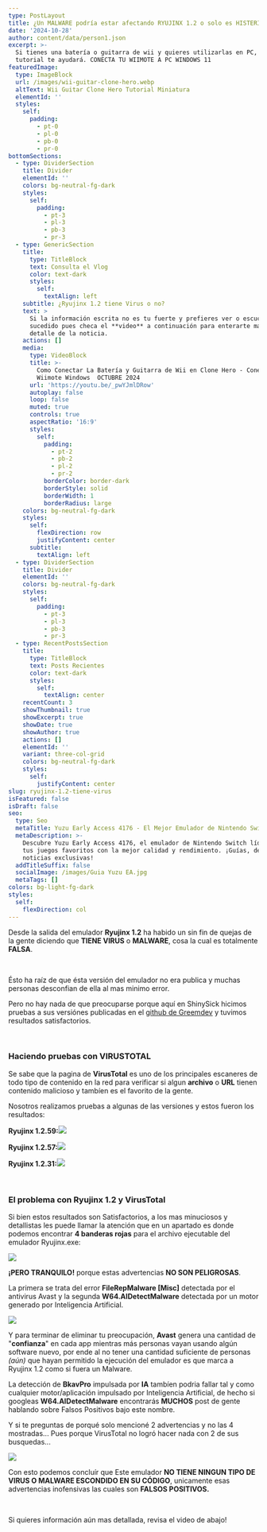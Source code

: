 ```yaml
---
type: PostLayout
title: ¿Un MALWARE podría estar afectando RYUJINX 1.2 o solo es HISTERIA COLECTIVA?
date: '2024-10-28'
author: content/data/person1.json
excerpt: >-
  Si tienes una batería o guitarra de wii y quieres utilizarlas en PC, este
  tutorial te ayudará. CONECTA TU WIIMOTE A PC WINDOWS 11
featuredImage:
  type: ImageBlock
  url: /images/wii-guitar-clone-hero.webp
  altText: Wii Guitar Clone Hero Tutorial Miniatura
  elementId: ''
  styles:
    self:
      padding:
        - pt-0
        - pl-0
        - pb-0
        - pr-0
bottomSections:
  - type: DividerSection
    title: Divider
    elementId: ''
    colors: bg-neutral-fg-dark
    styles:
      self:
        padding:
          - pt-3
          - pl-3
          - pb-3
          - pr-3
  - type: GenericSection
    title:
      type: TitleBlock
      text: Consulta el Vlog
      color: text-dark
      styles:
        self:
          textAlign: left
    subtitle: ¿Ryujinx 1.2 tiene Virus o no?
    text: >
      Si la información escrita no es tu fuerte y prefieres ver o escuchar lo
      sucedido pues checa el **video** a continuación para enterarte más a
      detalle de la noticia.
    actions: []
    media:
      type: VideoBlock
      title: >-
        Como Conectar La Batería y Guitarra de Wii en Clone Hero - Conectar
        Wiimote Windows  OCTUBRE 2024
      url: 'https://youtu.be/_pwYJmlDRow'
      autoplay: false
      loop: false
      muted: true
      controls: true
      aspectRatio: '16:9'
      styles:
        self:
          padding:
            - pt-2
            - pb-2
            - pl-2
            - pr-2
          borderColor: border-dark
          borderStyle: solid
          borderWidth: 1
          borderRadius: large
    colors: bg-neutral-fg-dark
    styles:
      self:
        flexDirection: row
        justifyContent: center
      subtitle:
        textAlign: left
  - type: DividerSection
    title: Divider
    elementId: ''
    colors: bg-neutral-fg-dark
    styles:
      self:
        padding:
          - pt-3
          - pl-3
          - pb-3
          - pr-3
  - type: RecentPostsSection
    title:
      type: TitleBlock
      text: Posts Recientes
      color: text-dark
      styles:
        self:
          textAlign: center
    recentCount: 3
    showThumbnail: true
    showExcerpt: true
    showDate: true
    showAuthor: true
    actions: []
    elementId: ''
    variant: three-col-grid
    colors: bg-neutral-fg-dark
    styles:
      self:
        justifyContent: center
slug: ryujinx-1.2-tiene-virus
isFeatured: false
isDraft: false
seo:
  type: Seo
  metaTitle: Yuzu Early Access 4176 - El Mejor Emulador de Nintendo Switch
  metaDescription: >-
    Descubre Yuzu Early Access 4176, el emulador de Nintendo Switch líder. Juega
    tus juegos favoritos con la mejor calidad y rendimiento. ¡Guías, descargas y
    noticias exclusivas!
  addTitleSuffix: false
  socialImage: /images/Guia Yuzu EA.jpg
  metaTags: []
colors: bg-light-fg-dark
styles:
  self:
    flexDirection: col
---
```

Desde la salida del emulador **Ryujinx 1.2** ha habido un sin fin de quejas de la gente diciendo que **TIENE VIRUS** o **MALWARE**, cosa la cual es totalmente **FALSA**.

<br>

Ésto ha raíz de que ésta versión del emulador no era publica y muchas personas desconfian de ella al mas minimo error.

Pero no hay nada de que preocuparse porque aquí en ShinySick hicimos pruebas a sus versiónes publicadas en el [github de Greemdev](https://github.com/GreemDev/Ryujinx/releases) y tuvimos resultados satisfactorios.

<br>

### Haciendo pruebas con VIRUSTOTAL

Se sabe que la pagina de **VirusTotal** es uno de los principales escaneres de todo tipo de contenido en la red para verificar si algun **archivo** o **URL** tienen contenido malicioso y tambíen es el favorito de la gente.

Nosotros realizamos pruebas a algunas de las versiones y estos fueron los resultados:

**Ryujinx 1.2.59:**![](/images/Captura%20de%20pantalla%202024-10-28%20042628.png)

**Ryujinx 1.2.57:**![](/images/Captura%20de%20pantalla%202024-10-28%20042724.png)

**Ryujinx 1.2.31:**![](/images/Captura%20de%20pantalla%202024-10-28%20042847.png)

<br>

### El problema con Ryujinx 1.2 y VirusTotal

Si bien estos resultados son Satisfactorios, a los mas minuciosos y detallistas les puede llamar la atención que en un apartado es donde podemos encontrar **4 banderas rojas** para el archivo ejecutable del emulador Ryujinx.exe:

![](/images/Captura%20de%20pantalla%202024-10-28%20043154.png)

**¡PERO TRANQUILO!** porque estas advertencias **NO SON PELIGROSAS**.

La primera se trata del error **FileRepMalware \[Misc]** detectada por el antivirus Avast y la segunda **W64.AIDetectMalware** detectada por un motor generado por Inteligencia Artificial.

![](/images/Captura%20de%20pantalla%202024-10-28%20043451.png)

Y para terminar de eliminar tu preocupación, **Avast** genera una cantidad de "**confianza**" en cada app mientras más personas vayan usando algún software nuevo, por ende al no tener una cantidad suficiente de personas *(aún)* que hayan permitido la ejecución del emulador es que marca a Ryujinx 1.2 como si fuera un Malware.

La detección de **BkavPro** impulsada por **IA** tambíen podria fallar tal y como cualquier motor/aplicación impulsado por Inteligencia Artificial, de hecho si googleas **W64.AIDetectMalware** encontrarás **MUCHOS** post de gente hablando sobre Falsos Positivos bajo este nombre.

Y si te preguntas de porqué solo mencioné 2 advertencias y no las 4 mostradas... Pues porque VirusTotal no logró hacer nada con 2 de sus busquedas...

![](/images/Captura%20de%20pantalla%202024-10-28%20044213.png)

Con esto podemos concluír que Este emulador **NO TIENE NINGUN TIPO DE VIRUS O MALWARE ESCONDIDO EN SU CÓDIGO**, unicamente esas advertencias inofensivas las cuales son **FALSOS POSITIVOS.**

<br>

Si quieres información aún mas detallada, revisa el video de abajo!

